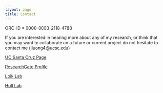 ```yaml
---
layout: page
title: Contact
---
```


ORC-ID = 0000-0003-2118-4788

If you are interested in hearing more about any of my research, or think that you may want to collaborate on a future or current project do not hesitate to contact me ([jluong4@ucsc.edu](mailto:jluong4@ucsc.edu))

[UC Santa Cruz Page](https://campusdirectory.ucsc.edu/cd_detail?uid=jluong4)

[ResearchGate Profile](https://www.researchgate.net/profile/Justin_Luong)

[Loik Lab](http://www.theloiklaboratory.net)

[Holl Lab](http://www.holl-lab.com/store/c1/Featured_Products.html)

